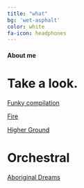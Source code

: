 ```yaml
---
title: "what"
bg: 'wet-asphalt'
color: white
fa-icon: headphones
---
```


#### About me

# Take a look.
[Funky compilation](https://www.youtube.com/watch?v=yQx1kOOrM6w)

[Fire](https://www.youtube.com/watch?v=VMJlbrDlsXs)

[Higher Ground](https://www.youtube.com/watch?v=KQ-ksjASfss&list=PLI0JZcjnXOCGRYUAI6mm1T6h0_uPVpILb&index=2)

# Orchestral

[Aboriginal Dreams](https://www.youtube.com/watch?v=qrEcFtwr0pc)
